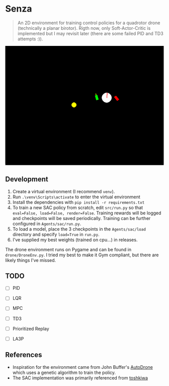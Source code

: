 # Senza

> An 2D environment for training control policies for a quadrotor drone (technically a planar birotor). Rigth now, only Soft-Actor-Critic is implemented but I may revisit later (there are some failed PID and TD3 attempts :)).

<span title="sac-agent-demo">
 <p align="left">
  <img width="600vw" src="./assets/sac123k.gif" alt="sac-agent-demo">
 </p>
</span>


## Development

1. Create a virtual environment (I recommend `venv`).
2. Run `.\venv\Scripts\activate` to enter the virtual environment
3. Install the dependencies with `pip install -r requirements.txt`
4. To train a new SAC policy from scratch, edit `src/run.py` so that `eval=False, load=False, render=False`. Training rewards will be logged and checkpoints will be saved periodically. Training can be further configured in `Agents/sac/run.py`.
5. To load a model, place the 3 checkpoints in the `Agents/sac/load` directory and specify `load=True` in `run.py`.
6. I've supplied my best weights (trained on cpu...) in releases.

The drone environment runs on Pygame and can be found in `drone/DroneEnv.py`. I tried my best to make it Gym compliant, but there are likely things I've missed.

## TODO
- [ ] PID
- [ ] LQR
- [ ] MPC
- [ ] TD3
- [ ] Prioritized Replay
- [ ] LA3P


## References
- Inspiration for the environment came from John Buffer's [AutoDrone](https://github.com/johnBuffer/AutoDrone) which uses a genetic algorithm to train the policy.
- The SAC implementation was primarily referenced from [toshkiwa](https://github.com/toshikwa) 
